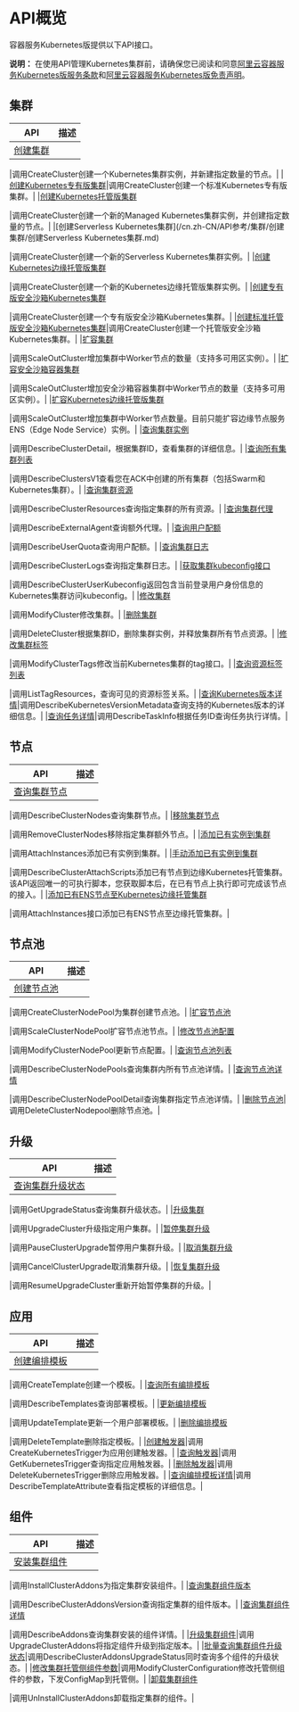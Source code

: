 # API概览

容器服务Kubernetes版提供以下API接口。

**说明：** 在使用API管理Kubernetes集群前，请确保您已阅读和同意[阿里云容器服务Kubernetes版服务条款](/cn.zh-CN/相关协议/阿里云容器服务Kubernetes版服务条款.md)和[阿里云容器服务Kubernetes版免责声明](/cn.zh-CN/相关协议/阿里云容器服务Kubernetes版免责声明.md)。

## 集群

|API|描述|
|---|--|
|[创建集群](/cn.zh-CN/API参考/集群/创建集群/创建集群.md)

|调用CreateCluster创建一个Kubernetes集群实例，并新建指定数量的节点。|
|[创建Kubernetes专有版集群](/cn.zh-CN/API参考/集群/创建集群/创建Kubernetes专有版集群.md)|调用CreateCluster创建一个标准Kubernetes专有版集群。|
|[创建Kubernetes托管版集群](/cn.zh-CN/API参考/集群/创建集群/创建Kubernetes托管版集群.md)

|调用CreateCluster创建一个新的Managed Kubernetes集群实例，并创建指定数量的节点。|
|[创建Serverless Kubernetes集群](/cn.zh-CN/API参考/集群/创建集群/创建Serverless Kubernetes集群.md)

|调用CreateCluster创建一个新的Serverless Kubernetes集群实例。|
|[创建Kubernetes边缘托管版集群](/cn.zh-CN/API参考/集群/创建集群/创建Kubernetes边缘托管版集群.md)

|调用CreateCluster创建一个新的Kubernetes边缘托管版集群实例。|
|[创建专有版安全沙箱Kubernetes集群](/cn.zh-CN/API参考/集群/创建集群/创建专有版安全沙箱Kubernetes集群.md)

|调用CreateCluster创建一个专有版安全沙箱Kubernetes集群。|
|[创建标准托管版安全沙箱Kubernetes集群](/cn.zh-CN/API参考/集群/创建集群/创建标准托管版安全沙箱Kubernetes集群.md)|调用CreateCluster创建一个托管版安全沙箱Kubernetes集群。|
|[扩容集群](/cn.zh-CN/API参考/集群/扩容集群/扩容集群.md)

|调用ScaleOutCluster增加集群中Worker节点的数量（支持多可用区实例）。|
|[扩容安全沙箱容器集群](/cn.zh-CN/API参考/集群/扩容集群/扩容安全沙箱容器集群.md)

|调用ScaleOutCluster增加安全沙箱容器集群中Worker节点的数量（支持多可用区实例）。|
|[扩容Kubernetes边缘托管版集群](/cn.zh-CN/API参考/集群/扩容集群/扩容Kubernetes边缘托管版集群.md)

|调用ScaleOutCluster增加集群中Worker节点数量。目前只能扩容边缘节点服务ENS（Edge Node Service）实例。|
|[查询集群实例](/cn.zh-CN/API参考/集群/查询集群实例.md)

|调用DescribeClusterDetail，根据集群ID，查看集群的详细信息。|
|[查询所有集群列表](/cn.zh-CN/API参考/集群/查询所有集群列表.md)

|调用DescribeClustersV1查看您在ACK中创建的所有集群（包括Swarm和Kubernetes集群）。|
|[查询集群资源](/cn.zh-CN/API参考/集群/查询集群资源.md)

|调用DescribeClusterResources查询指定集群的所有资源。|
|[查询集群代理](/cn.zh-CN/API参考/集群/查询集群代理.md)

|调用DescribeExternalAgent查询额外代理。|
|[查询用户配额](/cn.zh-CN/API参考/集群/查询用户配额.md)

|调用DescribeUserQuota查询用户配额。|
|[查询集群日志](/cn.zh-CN/API参考/集群/查询集群日志.md)

|调用DescribeClusterLogs查询指定集群日志。|
|[获取集群kubeconfig接口](/cn.zh-CN/API参考/集群/获取集群kubeconfig接口.md)

|调用DescribeClusterUserKubeconfig返回包含当前登录用户身份信息的Kubernetes集群访问kubeconfig。|
|[修改集群](/cn.zh-CN/API参考/集群/修改集群.md)

|调用ModifyCluster修改集群。|
|[删除集群](/cn.zh-CN/API参考/集群/删除集群.md)

|调用DeleteCluster根据集群ID，删除集群实例，并释放集群所有节点资源。|
|[修改集群标签](/cn.zh-CN/API参考/集群/修改集群标签.md)

|调用ModifyClusterTags修改当前Kubernetes集群的tag接口。|
|[查询资源标签列表](/cn.zh-CN/API参考/集群/查询资源标签列表.md)

|调用ListTagResources，查询可见的资源标签关系。|
|[查询Kubernetes版本详情](/cn.zh-CN/API参考/集群/查询Kubernetes版本详情.md)|调用DescribeKubernetesVersionMetadata查询支持的Kubernetes版本的详细信息。|
|[查询任务详情](/cn.zh-CN/API参考/集群/查询任务详情.md)|调用DescribeTaskInfo根据任务ID查询任务执行详情。|

## 节点

|API|描述|
|---|--|
|[查询集群节点](/cn.zh-CN/API参考/节点/查询集群节点.md)

|调用DescribeClusterNodes查询集群节点。|
|[移除集群节点](/cn.zh-CN/API参考/节点/移除集群节点.md)

|调用RemoveClusterNodes移除指定集群额外节点。|
|[添加已有实例到集群](/cn.zh-CN/API参考/节点/添加已有实例到集群.md)

|调用AttachInstances添加已有实例到集群。|
|[手动添加已有实例到集群](/cn.zh-CN/API参考/节点/手动添加已有实例到集群.md)

|调用DescribeClusterAttachScripts添加已有节点到边缘Kubernetes托管集群。该API返回唯一的可执行脚本，您获取脚本后，在已有节点上执行即可完成该节点的接入。|
|[添加已有ENS节点至Kubernetes边缘托管集群]()

|调用AttachInstances接口添加已有ENS节点至边缘托管集群。|

## 节点池

|API|描述|
|---|--|
|[创建节点池](/cn.zh-CN/API参考/节点/节点池/创建节点池.md)

|调用CreateClusterNodePool为集群创建节点池。|
|[扩容节点池](/cn.zh-CN/API参考/节点/节点池/扩容节点池.md)

|调用ScaleClusterNodePool扩容节点池节点。|
|[修改节点池配置](/cn.zh-CN/API参考/节点/节点池/修改节点池配置.md)

|调用ModifyClusterNodePool更新节点配置。|
|[查询节点池列表](/cn.zh-CN/API参考/节点/节点池/查询节点池列表.md)

|调用DescribeClusterNodePools查询集群内所有节点池详情。|
|[查询节点池详情](/cn.zh-CN/API参考/节点/节点池/查询节点池详情.md)

|调用DescribeClusterNodePoolDetail查询集群指定节点池详情。|
|[删除节点池](/cn.zh-CN/API参考/节点/节点池/删除节点池.md)|调用DeleteClusterNodepool删除节点池。|

## 升级

|API|描述|
|---|--|
|[查询集群升级状态](/cn.zh-CN/API参考/升级/查询集群升级状态.md)

|调用GetUpgradeStatus查询集群升级状态。|
|[升级集群](/cn.zh-CN/API参考/升级/升级集群.md)

|调用UpgradeCluster升级指定用户集群。|
|[暂停集群升级](/cn.zh-CN/API参考/升级/暂停集群升级.md)

|调用PauseClusterUpgrade暂停用户集群升级。|
|[取消集群升级](/cn.zh-CN/API参考/升级/取消集群升级.md)

|调用CancelClusterUpgrade取消集群升级。|
|[恢复集群升级](/cn.zh-CN/API参考/升级/恢复集群升级.md)

|调用ResumeUpgradeCluster重新开始暂停集群的升级。|

## 应用

|API|描述|
|---|--|
|[创建编排模板](/cn.zh-CN/API参考/应用/创建编排模板.md)

|调用CreateTemplate创建一个模板。|
|[查询所有编排模板](/cn.zh-CN/API参考/应用/查询所有编排模板.md)

|调用DescribeTemplates查询部署模板。|
|[更新编排模板](/cn.zh-CN/API参考/应用/更新编排模板.md)

|调用UpdateTemplate更新一个用户部署模板。|
|[删除编排模板](/cn.zh-CN/API参考/应用/删除编排模板.md)

|调用DeleteTemplate删除指定模板。|
|[创建触发器](/cn.zh-CN/API参考/应用/创建触发器.md)|调用CreateKubernetesTrigger为应用创建触发器。|
|[查询触发器](/cn.zh-CN/API参考/应用/查询触发器.md)|调用GetKubernetesTrigger查询指定应用触发器。|
|[删除触发器](/cn.zh-CN/API参考/应用/删除触发器.md)|调用DeleteKubernetesTrigger删除应用触发器。|
|[查询编排模板详情](/cn.zh-CN/API参考/应用/查询编排模板详情.md)|调用DescribeTemplateAttribute查看指定模板的详细信息。|

## 组件

|API|描述|
|---|--|
|[安装集群组件](/cn.zh-CN/API参考/组件/安装集群组件.md)

|调用InstallClusterAddons为指定集群安装组件。|
|[查询集群组件版本](/cn.zh-CN/API参考/组件/查询集群组件版本.md)

|调用DescribeClusterAddonsVersion查询指定集群的组件版本。|
|[查询集群组件详情](/cn.zh-CN/API参考/组件/查询集群组件详情.md)

|调用DescribeAddons查询集群安装的组件详情。|
|[升级集群组件](/cn.zh-CN/API参考/组件/升级集群组件.md)|调用UpgradeClusterAddons将指定组件升级到指定版本。|
|[批量查询集群组件升级状态](/cn.zh-CN/API参考/组件/批量查询集群组件升级状态.md)|调用DescribeClusterAddonsUpgradeStatus同时查询多个组件的升级状态。|
|[修改集群托管侧组件参数](/cn.zh-CN/API参考/组件/修改集群托管侧组件参数.md)|调用ModifyClusterConfiguration修改托管侧组件的参数，下发ConfigMap到托管侧。|
|[卸载集群组件](/cn.zh-CN/API参考/组件/卸载集群组件.md)

|调用UnInstallClusterAddons卸载指定集群的组件。|

